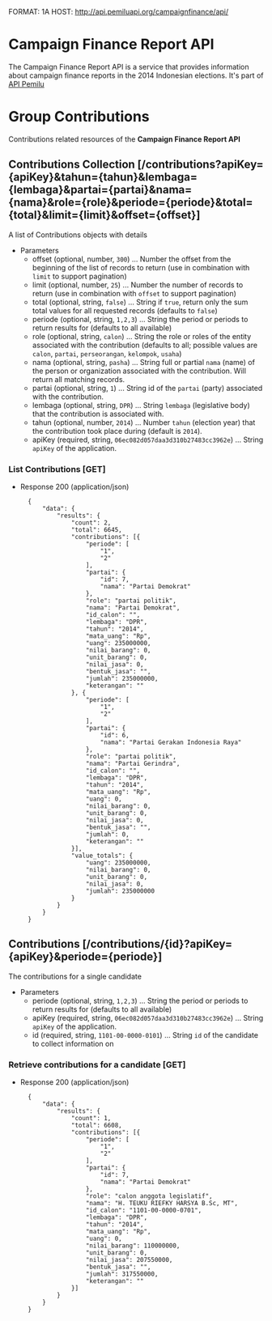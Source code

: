FORMAT: 1A
HOST: http://api.pemiluapi.org/campaignfinance/api/

# Campaign Finance Report API
The Campaign Finance Report API is a service that provides information about campaign finance reports in the 2014 Indonesian elections. It's part of [API Pemilu](http://developer.pemiluapi.org/)

# Group Contributions
Contributions related resources of the **Campaign Finance Report API**

## Contributions Collection [/contributions?apiKey={apiKey}&tahun={tahun}&lembaga={lembaga}&partai={partai}&nama={nama}&role={role}&periode={periode}&total={total}&limit={limit}&offset={offset}]
A list of Contributions objects with details

+ Parameters
    + offset (optional, number, `300`) ... Number the offset from the beginning of the list of records to return (use in combination with `limit` to support pagination)
    + limit (optional, number, `25`) ... Number the number of records to return (use in combination with `offset` to support pagination)
    + total (optional, string, `false`) ... String if `true`, return only the sum total values for all requested records (defaults to `false`)
    + periode (optional, string, `1,2,3`) ... String the period or periods to return results for (defaults to all available)
    + role (optional, string, `calon`) ... String the role or roles of the entity associated with the contribution (defaults to all; possible values are `calon`, `partai`, `perseorangan`, `kelompok`, `usaha`)
    + nama (optional, string, `pasha`) ... String full or partial `nama` (name) of the person or organization associated with the contribution. Will return all matching records.
    + partai (optional, string, `1`) ... String id of the `partai` (party) associated with the contribution.
    + lembaga (optional, string, `DPR`) ... String `lembaga` (legislative body) that the contribution is associated with.
    + tahun (optional, number, `2014`) ... Number `tahun` (election year) that the contribution took place during (default is `2014`).
    + apiKey (required, string, `06ec082d057daa3d310b27483cc3962e`) ... String `apiKey` of the application.

### List Contributions [GET]
+ Response 200 (application/json)

        {
            "data": {
                "results": {
                    "count": 2,
                    "total": 6645,
                    "contributions": [{
                        "periode": [
                            "1",
                            "2"
                        ],
                        "partai": {
                            "id": 7,
                            "nama": "Partai Demokrat"
                        },
                        "role": "partai politik",
                        "nama": "Partai Demokrat",
                        "id_calon": "",
                        "lembaga": "DPR",
                        "tahun": "2014",
                        "mata_uang": "Rp",
                        "uang": 235000000,
                        "nilai_barang": 0,
                        "unit_barang": 0,
                        "nilai_jasa": 0,
                        "bentuk_jasa": "",
                        "jumlah": 235000000,
                        "keterangan": ""
                    }, {
                        "periode": [
                            "1",
                            "2"
                        ],
                        "partai": {
                            "id": 6,
                            "nama": "Partai Gerakan Indonesia Raya"
                        },
                        "role": "partai politik",
                        "nama": "Partai Gerindra",
                        "id_calon": "",
                        "lembaga": "DPR",
                        "tahun": "2014",
                        "mata_uang": "Rp",
                        "uang": 0,
                        "nilai_barang": 0,
                        "unit_barang": 0,
                        "nilai_jasa": 0,
                        "bentuk_jasa": "",
                        "jumlah": 0,
                        "keterangan": ""
                    }],
                    "value_totals": {
                        "uang": 235000000,
                        "nilai_barang": 0,
                        "unit_barang": 0,
                        "nilai_jasa": 0,
                        "jumlah": 235000000
                    }
                }
            }
        }


## Contributions [/contributions/{id}?apiKey={apiKey}&periode={periode}]
The contributions for a single candidate

+ Parameters
    + periode (optional, string, `1,2,3`) ... String the period or periods to return results for (defaults to all available)
    + apiKey (required, string, `06ec082d057daa3d310b27483cc3962e`) ... String `apiKey` of the application.
    + id (required, string, `1101-00-0000-0101`) ... String `id` of the candidate to collect information on

### Retrieve contributions for a candidate [GET]
+ Response 200 (application/json)

        {
            "data": {
                "results": {
                    "count": 1,
                    "total": 6608,
                    "contributions": [{
                        "periode": [
                            "1",
                            "2"
                        ],
                        "partai": {
                            "id": 7,
                            "nama": "Partai Demokrat"
                        },
                        "role": "calon anggota legislatif",
                        "nama": "H. TEUKU RIEFKY HARSYA B.Sc, MT",
                        "id_calon": "1101-00-0000-0701",
                        "lembaga": "DPR",
                        "tahun": "2014",
                        "mata_uang": "Rp",
                        "uang": 0,
                        "nilai_barang": 110000000,
                        "unit_barang": 0,
                        "nilai_jasa": 207550000,
                        "bentuk_jasa": "",
                        "jumlah": 317550000,
                        "keterangan": ""
                    }]
                }
            }
        }
